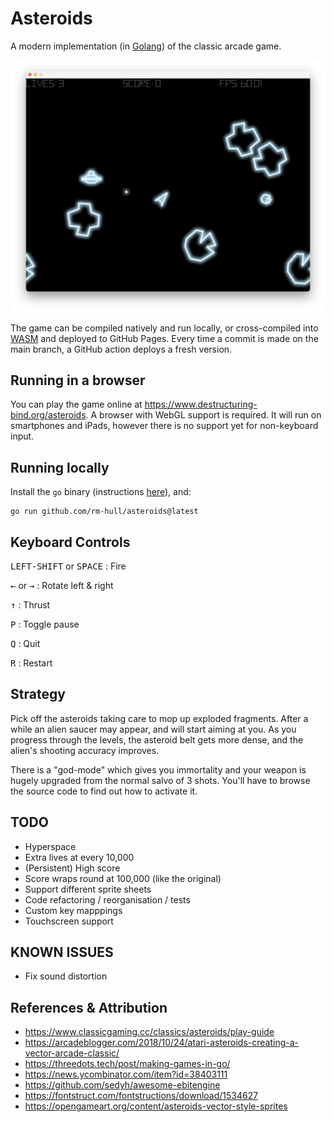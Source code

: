 # Asteroids

A modern implementation (in [Golang](https://go.dev/)) of the classic arcade game.

![screenshot](./screenshot.png)

The game can be compiled natively and run locally, or cross-compiled into [WASM](https://webassembly.org/) and 
deployed to GitHub Pages. Every time a commit is made on the main branch, a GitHub action deploys a fresh version. 

## Running in a browser

You can play the game online at https://www.destructuring-bind.org/asteroids. A browser with WebGL support is required. 
It will run on smartphones and iPads, however there is no support yet for non-keyboard input.

## Running locally

Install the `go` binary (instructions [here](https://go.dev/doc/install)), and:

```
go run github.com/rm-hull/asteroids@latest
```

## Keyboard Controls

<kbd>LEFT-SHIFT</kbd> or <kbd>SPACE</kbd> : Fire

<kbd>←</kbd> or <kbd>→</kbd> : Rotate left & right

<kbd>↑</kbd> : Thrust

<kbd>P</kbd> : Toggle pause

<kbd>Q</kbd> : Quit

<kbd>R</kbd> : Restart

## Strategy

Pick off the asteroids taking care to mop up exploded fragments. After a while an alien saucer may appear, and will
start aiming at you. As you progress through the levels, the asteroid belt gets more dense, and the alien's
shooting accuracy improves. 

There is a "god-mode" which gives you immortality and your weapon is hugely upgraded from the normal salvo of 3 shots.
You'll have to browse the source code to find out how to activate it.

## TODO

- Hyperspace
- Extra lives at every 10,000
- (Persistent) High score
- Score wraps round at 100,000 (like the original)
- Support different sprite sheets
- Code refactoring / reorganisation / tests
- Custom key mapppings
- Touchscreen support

## KNOWN ISSUES

- Fix sound distortion

## References & Attribution

- https://www.classicgaming.cc/classics/asteroids/play-guide
- https://arcadeblogger.com/2018/10/24/atari-asteroids-creating-a-vector-arcade-classic/
- https://threedots.tech/post/making-games-in-go/
- https://news.ycombinator.com/item?id=38403111
- https://github.com/sedyh/awesome-ebitengine
- https://fontstruct.com/fontstructions/download/1534627
- https://opengameart.org/content/asteroids-vector-style-sprites
